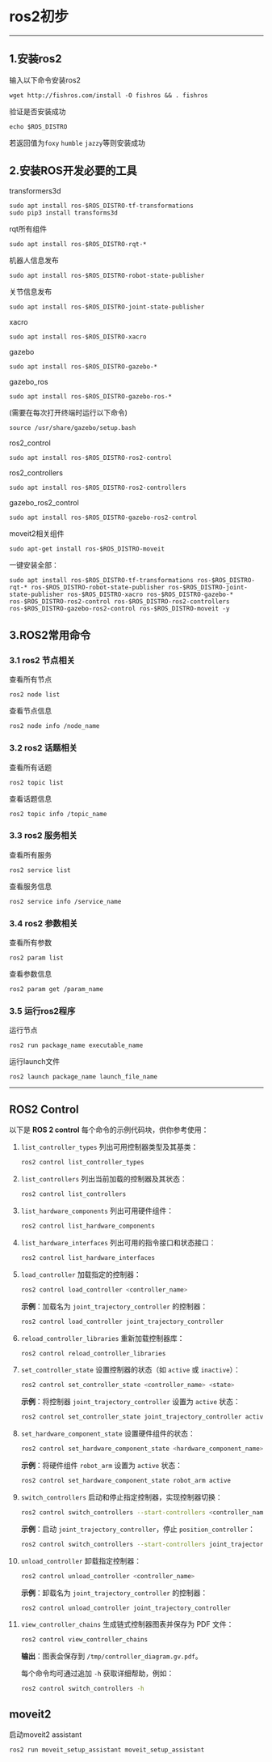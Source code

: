 # ros2初步

--- 

## 1.安装ros2
输入以下命令安装ros2
```shell
wget http://fishros.com/install -O fishros && . fishros
```
验证是否安装成功
```shell
echo $ROS_DISTRO
```
若返回值为`foxy` `humble` `jazzy`等则安装成功

## 2.安装ROS开发必要的工具
transformers3d
```shell    
sudo apt install ros-$ROS_DISTRO-tf-transformations
sudo pip3 install transforms3d
```
rqt所有组件
```shell
sudo apt install ros-$ROS_DISTRO-rqt-*
```
机器人信息发布
```shell
sudo apt install ros-$ROS_DISTRO-robot-state-publisher
```
关节信息发布
```shell
sudo apt install ros-$ROS_DISTRO-joint-state-publisher
```
xacro
```shell
sudo apt install ros-$ROS_DISTRO-xacro
```
gazebo
```shell
sudo apt install ros-$ROS_DISTRO-gazebo-*
```
gazebo_ros
```shell
sudo apt install ros-$ROS_DISTRO-gazebo-ros-*
```
(需要在每次打开终端时运行以下命令)
```shell 
source /usr/share/gazebo/setup.bash
```
ros2_control
```shell
sudo apt install ros-$ROS_DISTRO-ros2-control
```
ros2_controllers
```shell
sudo apt install ros-$ROS_DISTRO-ros2-controllers
```
gazebo_ros2_control
```shell
sudo apt install ros-$ROS_DISTRO-gazebo-ros2-control
```
moveit2相关组件
```shell
sudo apt-get install ros-$ROS_DISTRO-moveit
```

一键安装全部：
```shell
sudo apt install ros-$ROS_DISTRO-tf-transformations ros-$ROS_DISTRO-rqt-* ros-$ROS_DISTRO-robot-state-publisher ros-$ROS_DISTRO-joint-state-publisher ros-$ROS_DISTRO-xacro ros-$ROS_DISTRO-gazebo-* ros-$ROS_DISTRO-ros2-control ros-$ROS_DISTRO-ros2-controllers ros-$ROS_DISTRO-gazebo-ros2-control ros-$ROS_DISTRO-moveit -y
```
## 3.ROS2常用命令

### 3.1 ros2 节点相关
查看所有节点
```shell
ros2 node list
```
查看节点信息
```shell
ros2 node info /node_name
```
### 3.2 ros2 话题相关
查看所有话题
```shell
ros2 topic list
```
查看话题信息
```shell
ros2 topic info /topic_name
```
### 3.3 ros2 服务相关
查看所有服务
```shell
ros2 service list
```
查看服务信息
```shell
ros2 service info /service_name
```
### 3.4 ros2 参数相关
查看所有参数
```shell
ros2 param list
```
查看参数信息
```shell
ros2 param get /param_name
```
### 3.5 运行ros2程序
运行节点
```shell
ros2 run package_name executable_name
```
运行launch文件
```shell
ros2 launch package_name launch_file_name
```
---
## ROS2 Control
以下是 **ROS 2 control** 每个命令的示例代码块，供你参考使用：  

 1. `list_controller_types`
    列出可用控制器类型及其基类：  
    ```bash
    ros2 control list_controller_types
    ```
 2. `list_controllers`
    列出当前加载的控制器及其状态：  
    ```bash
    ros2 control list_controllers
    ```
 3. `list_hardware_components`
    列出可用硬件组件：  
    ```bash
    ros2 control list_hardware_components
    ```
 4. `list_hardware_interfaces`
    列出可用的指令接口和状态接口：  
    ```bash
    ros2 control list_hardware_interfaces
    ```
5. `load_controller`
    加载指定的控制器：  
    ```bash
    ros2 control load_controller <controller_name>
    ```
    **示例**：加载名为 `joint_trajectory_controller` 的控制器：  
    ```bash
    ros2 control load_controller joint_trajectory_controller
    ```
6. `reload_controller_libraries`
    重新加载控制器库：  
    ```bash
    ros2 control reload_controller_libraries
    ```
7. `set_controller_state`
    设置控制器的状态（如 `active` 或 `inactive`）：  
    ```bash
    ros2 control set_controller_state <controller_name> <state>
    ```
    **示例**：将控制器 `joint_trajectory_controller` 设置为 `active` 状态：  
    ```bash
    ros2 control set_controller_state joint_trajectory_controller active
    ```
8. `set_hardware_component_state`
    设置硬件组件的状态：  
    ```bash
    ros2 control set_hardware_component_state <hardware_component_name> <state>
    ```
    **示例**：将硬件组件 `robot_arm` 设置为 `active` 状态：  
    ```bash
    ros2 control set_hardware_component_state robot_arm active
    ```
9. `switch_controllers`
    启动和停止指定控制器，实现控制器切换：  
    ```bash
    ros2 control switch_controllers --start-controllers <controller_name> --stop-controllers <controller_name> [--strict] [--timeout <seconds>]
    ```
    **示例**：启动 `joint_trajectory_controller`，停止 `position_controller`：  
    ```bash
    ros2 control switch_controllers --start-controllers joint_trajectory_controller --stop-controllers position_controller
    ```
10. `unload_controller`
    卸载指定控制器：  
    ```bash
    ros2 control unload_controller <controller_name>
    ```
    **示例**：卸载名为 `joint_trajectory_controller` 的控制器：  
    ```bash
    ros2 control unload_controller joint_trajectory_controller
    ```

11. `view_controller_chains`
    生成链式控制器图表并保存为 PDF 文件：  
    ```bash
    ros2 control view_controller_chains
    ```
    **输出**：图表会保存到 `/tmp/controller_diagram.gv.pdf`。

    每个命令均可通过追加 `-h` 获取详细帮助，例如：  
    ```bash
    ros2 control switch_controllers -h
    ```

## moveit2
启动moveit2 assistant
```shell
ros2 run moveit_setup_assistant moveit_setup_assistant
```